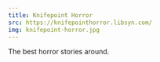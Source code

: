 ```yaml
---
title: Knifepoint Horror
src: https://knifepointhorror.libsyn.com/
img: knifepoint-horror.jpg
---
```


The best horror stories around.

